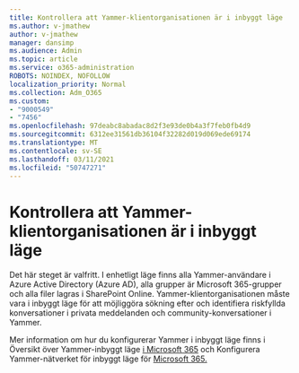 ```yaml
---
title: Kontrollera att Yammer-klientorganisationen är i inbyggt läge
ms.author: v-jmathew
author: v-jmathew
manager: dansimp
ms.audience: Admin
ms.topic: article
ms.service: o365-administration
ROBOTS: NOINDEX, NOFOLLOW
localization_priority: Normal
ms.collection: Adm_O365
ms.custom:
- "9000549"
- "7456"
ms.openlocfilehash: 97deabc8abadac8d2f3e93de0b4a3f7feb0fb4d9
ms.sourcegitcommit: 6312ee31561db36104f32282d019d069ede69174
ms.translationtype: MT
ms.contentlocale: sv-SE
ms.lasthandoff: 03/11/2021
ms.locfileid: "50747271"
---
```

# <a name="verify-your-yammer-tenant-is-in-native-mode"></a>Kontrollera att Yammer-klientorganisationen är i inbyggt läge

Det här steget är valfritt. I enhetligt läge finns alla Yammer-användare i Azure Active Directory (Azure AD), alla grupper är Microsoft 365-grupper och alla filer lagras i SharePoint Online. Yammer-klientorganisationen måste vara i inbyggt läge för att möjliggöra sökning efter och identifiera riskfyllda konversationer i privata meddelanden och community-konversationer i Yammer.  
  
Mer information om hur du konfigurerar Yammer i inbyggt läge finns i Översikt över Yammer-inbyggt läge [i Microsoft 365](https://go.microsoft.com/fwlink/?linkid=2129829) och Konfigurera Yammer-nätverket för inbyggt läge för [Microsoft 365.](https://go.microsoft.com/fwlink/?linkid=2129772)
